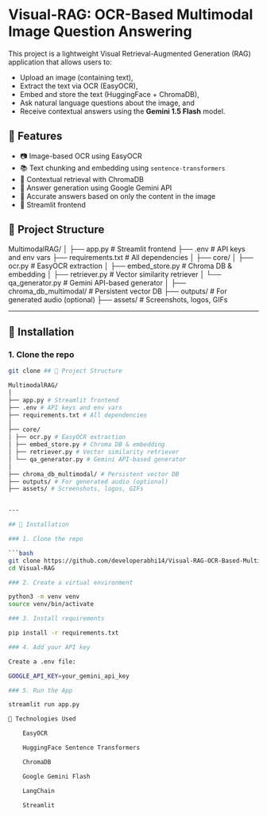 # Visual-RAG: OCR-Based Multimodal Image Question Answering

This project is a lightweight Visual Retrieval-Augmented Generation (RAG) application that allows users to:
- Upload an image (containing text),
- Extract the text via OCR (EasyOCR),
- Embed and store the text (HuggingFace + ChromaDB),
- Ask natural language questions about the image, and
- Receive contextual answers using the **Gemini 1.5 Flash** model.

## 🚀 Features

- 📷 Image-based OCR using EasyOCR
- 📚 Text chunking and embedding using `sentence-transformers`
- 🧠 Contextual retrieval with ChromaDB
- 🤖 Answer generation using Google Gemini API
- 🎯 Accurate answers based on only the content in the image
- 🧵 Streamlit frontend

## 📁 Project Structure

MultimodalRAG/
│
├── app.py # Streamlit frontend
├── .env # API keys and env vars
├── requirements.txt # All dependencies
│
├── core/
│ ├── ocr.py # EasyOCR extraction
│ ├── embed_store.py # Chroma DB & embedding
│ ├── retriever.py # Vector similarity retriever
│ └── qa_generator.py # Gemini API-based generator
│
├── chroma_db_multimodal/ # Persistent vector DB
├── outputs/ # For generated audio (optional)
├── assets/ # Screenshots, logos, GIFs


---

## 🔧 Installation

### 1. Clone the repo

```bash
git clone ## 📁 Project Structure

MultimodalRAG/
│
├── app.py # Streamlit frontend
├── .env # API keys and env vars
├── requirements.txt # All dependencies
│
├── core/
│ ├── ocr.py # EasyOCR extraction
│ ├── embed_store.py # Chroma DB & embedding
│ ├── retriever.py # Vector similarity retriever
│ └── qa_generator.py # Gemini API-based generator
│
├── chroma_db_multimodal/ # Persistent vector DB
├── outputs/ # For generated audio (optional)
├── assets/ # Screenshots, logos, GIFs


---

## 🔧 Installation

### 1. Clone the repo

```bash
git clone https://github.com/developerabhi14/Visual-RAG-OCR-Based-Multimodal-Image-Question-Answering.git
cd Visual-RAG

### 2. Create a virtual environment

python3 -m venv venv
source venv/bin/activate

### 3. Install requirements

pip install -r requirements.txt

### 4. Add your API key

Create a .env file:

GOOGLE_API_KEY=your_gemini_api_key

### 5. Run the App

streamlit run app.py

🧠 Technologies Used

    EasyOCR

    HuggingFace Sentence Transformers

    ChromaDB

    Google Gemini Flash

    LangChain

    Streamlit
